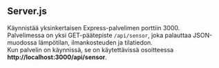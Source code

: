 ## Server.js
Käynnistää yksinkertaisen Express-palvelimen porttiin 3000.  
Palvelimessa on yksi GET-päätepiste `/api/sensor`, joka palauttaa JSON-muodossa lämpötilan, ilmankosteuden ja tilatiedon.  
Kun palvelin on käynnissä, se on käytettävissä osoitteessa **http://localhost:3000/api/sensor**.
